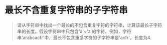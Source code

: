 # 最长不含重复字符串的子字符串

> 请从字符串中找出一个最长的不包含重复字符的字符串，计算该最长子字符串的长度。假设字符串中只包含'a'~'z'的字符。例如，字符串'arabcacfr'中，最长不包含重复字符的子字符串是'acfr'，长度为4.